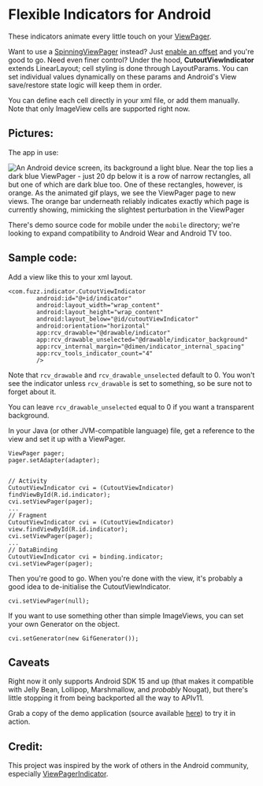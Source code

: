 Flexible Indicators for Android
===============================

These indicators animate every little touch on your [ViewPager][1].

Want to use a [SpinningViewPager][2] instead? Just [enable an offset][3]
and you're good to go. Need even finer control? Under the hood,
**CutoutViewIndicator** extends LinearLayout; cell styling is done
through LayoutParams. You can set individual values dynamically on
these params and Android's View save/restore state logic will keep
them in order.

You can define each cell directly in your xml file, or add them manually.
Note that only ImageView cells are supported right now.

Pictures:
---------

The app in use:

![An Android device screen, its background a light blue. Near the top 
lies a dark blue ViewPager - just 20 dp below it is a row of narrow
rectangles, all but one of which are dark blue too. One of these
rectangles, however, is orange. As the animated gif plays, we see
the ViewPager page to new views. The orange bar underneath reliably
indicates exactly which page is currently showing, mimicking the
slightest perturbation in the ViewPager](http://i.imgur.com/fKOez3z.gif)

There's demo source code for mobile under the `mobile` directory; we're
looking to expand compatibility to Android Wear and Android TV too.

Sample code:
------------

Add a view like this to your xml layout.
```
<com.fuzz.indicator.CutoutViewIndicator
        android:id="@+id/indicator"
        android:layout_width="wrap_content"
        android:layout_height="wrap_content"
        android:layout_below="@id/cutoutViewIndicator"
        android:orientation="horizontal"
        app:rcv_drawable="@drawable/indicator"
        app:rcv_drawable_unselected="@drawable/indicator_background"
        app:rcv_internal_margin="@dimen/indicator_internal_spacing"
        app:rcv_tools_indicator_count="4"
        />
```

Note that `rcv_drawable` and `rcv_drawable_unselected` default to 0.
You won't see the indicator unless `rcv_drawable` is set to something,
so be sure not to forget about it.

You can leave `rcv_drawable_unselected` equal to 0 if you want a
transparent background.

In your Java (or other JVM-compatible language) file, get a reference
to the view and set it up with a ViewPager.

```
ViewPager pager;
pager.setAdapter(adapter);


// Activity
CutoutViewIndicator cvi = (CutoutViewIndicator) findViewById(R.id.indicator);
cvi.setViewPager(pager);
...
// Fragment
CutoutViewIndicator cvi = (CutoutViewIndicator) view.findViewById(R.id.indicator);
cvi.setViewPager(pager);
...
// DataBinding
CutoutViewIndicator cvi = binding.indicator;
cvi.setViewPager(pager);
```

Then you're good to go. When you're done with the view, it's probably a
good idea to de-initialise the CutoutViewIndicator.

```
cvi.setViewPager(null);
```

If you want to use something other than simple ImageViews, you can
set your own Generator on the object.

```
cvi.setGenerator(new GifGenerator());
```


Caveats
-------

Right now it only supports Android SDK 15 and up
(that makes it compatible with Jelly Bean, Lollipop, Marshmallow, and
_probably_ Nougat), but there's little stopping it from being backported
all the way to APIv11.

Grab a copy of the demo application (source available [here][4]) to try
it in action.

Credit:
-------

This project was inspired by the work of others in the Android community,
especially [ViewPagerIndicator][5].


 [1]: https://developer.android.com/reference/android/support/v4/view/ViewPager.html
 [2]: https://github.com/eccyan/SpinningTabStrip
 [3]: src/main/java/com/fuzz/indicator/CutoutViewIndicator.java#L392
 [4]: https://github.com/fuzz-productions/CutoutViewIndicator-Demo
 [5]: https://github.com/JakeWharton/ViewPagerIndicator
 [6]: https://github.com/fuzz-productions/CutoutViewIndicator